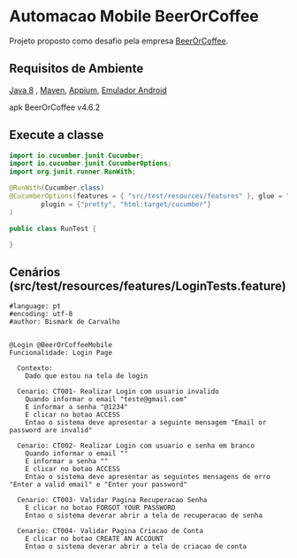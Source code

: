 # Automacao Mobile BeerOrCoffee

Projeto proposto como desafio pela empresa [BeerOrCoffee](https://beerorcoffee.com/).

## Requisitos de Ambiente

[Java 8](https://www.oracle.com/br/java/technologies/javase/javase8-archive-downloads.html)
, [Maven](https://maven.apache.org/install.html),
[Appium](https://github.com/appium/appium-desktop/releases/tag/v1.22.2),
[Emulador Android](https://developer.android.com/studio?hl=pt-br)

apk BeerOrCoffee v4.6.2


## Execute a classe

```java
import io.cucumber.junit.Cucumber;
import io.cucumber.junit.CucumberOptions;
import org.junit.runner.RunWith;

@RunWith(Cucumber.class)
@CucumberOptions(features = { "src/test/resources/features" }, glue = "steps", tags = "@BeerOrCoffeeMobile",
        plugin = {"pretty", "html:target/cucumber"}
)

public class RunTest {

}
```

## Cenários (src/test/resources/features/LoginTests.feature)

```gherkin
#language: pt
#encoding: utf-8
#author: Bismark de Carvalho


@Login @BeerOrCoffeeMobile
Funcionalidade: Login Page

  Contexto:
    Dado que estou na tela de login

  Cenario: CT001- Realizar Login com usuario invalido
    Quando informar o email "teste@gmail.com"
    E informar a senha "@1234"
    E clicar no botao ACCESS
    Entao o sistema deve apresentar a seguinte mensagem "Email or password are invalid"

  Cenario: CT002- Realizar Login com usuario e senha em branco
    Quando informar o email ""
    E informar a senha ""
    E clicar no botao ACCESS
    Entao o sistema deve apresentar as seguintes mensagens de erro "Enter a valid email" e "Enter your password"

  Cenario: CT003- Validar Pagina Recuperacao Senha
    E clicar no botao FORGOT YOUR PASSWORD
    Entao o sistema deverar abrir a tela de recuperacao de senha

  Cenario: CT004- Validar Pagina Criacao de Conta
    E clicar no botao CREATE AN ACCOUNT
    Entao o sistema deverar abrir a tela de criacao de conta
```
